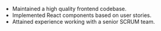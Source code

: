 * Maintained a high quality frontend codebase.
* Implemented React components based on user stories.
* Attained experience working with a senior SCRUM team.